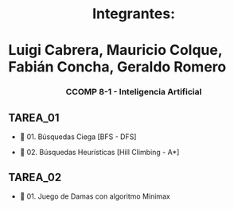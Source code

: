 <h1 align="center">Integrantes: </h1>
<h1> Luigi Cabrera, Mauricio Colque, Fabián Concha, Geraldo Romero </h1>
<h3 align="center">CCOMP 8-1 - Inteligencia Artificial</h3>

## TAREA_01
- 📝 01. Búsquedas Ciega [BFS - DFS]

- 📝 02. Búsquedas Heurísticas [Hill Climbing - A*]

## TAREA_02
- 📝 01. Juego de Damas con algoritmo Minimax
<p align="left">
</p>
